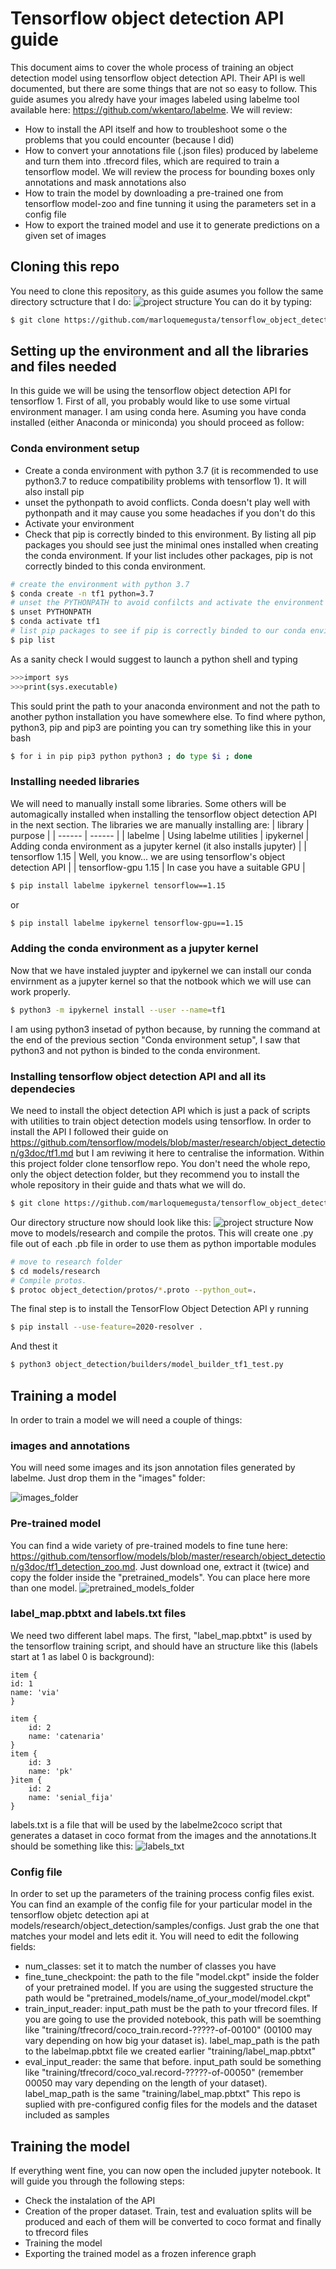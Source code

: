 # Tensorflow object detection API guide

This document aims to cover the whole process of training an object detection model using tensorflow object detection API. Their API is well documented, but there are some things that are not so easy to follow. This guide asumes you alredy have your images labeled using labelme tool available here: https://github.com/wkentaro/labelme.
We will review:
  - How to install the API itself and how to troubleshoot some o the problems that you could encounter (because I did)
  - How to convert your annotations file (.json files) produced by labeleme and turn them into .tfrecord files, which are required to train a tensorflow model. We will review the process for bounding boxes only annotations and mask annotations also
  - How to train the model by downloading a pre-trained one from tensorflow model-zoo and fine tunning it using the parameters set in a config file
  - How to export the trained model and use it to generate predictions on a given set of images
    

## Cloning this repo
You need to clone this repository, as this guide asumes you follow the same directory sctructure that I do:
![project structure](https://github.com/marloquemegusta/tensorflow_object_detection_guide/blob/master/project_structure.PNG?raw=true)
You can do it by typing:
```sh
$ git clone https://github.com/marloquemegusta/tensorflow_object_detection_guide.git
```

##  Setting up the environment and all the libraries and files needed
In this guide we will be using the tensorflow object detection API for tensorflow 1.
First of all, you probably would like to use some virtual environment manager. I am using conda here. Asuming you have conda installed (either Anaconda or miniconda) you should proceed as follow:
### Conda environment setup
- Create a conda environment with python 3.7 (it is recommended to use python3.7 to reduce compatibility problems with tensorflow 1). It will also install pip 
- unset the pythonpath to avoid conflicts. Conda doesn't play well with pythonpath and it may cause you some headaches if you don't do this
- Activate your environment
- Check that pip is correctly binded to this environment. By listing all pip packages you should see just the minimal ones installed when creating the conda environment. If your list includes other packages, pip is not correctly binded to this conda environment.
```sh
# create the environment with python 3.7
$ conda create -n tf1 python=3.7
# unset the PYTHONPATH to avoid confilcts and activate the environment
$ unset PYTHONPATH
$ conda activate tf1
# list pip packages to see if pip is correctly binded to our conda environment
$ pip list
```
As a sanity check I would suggest to launch a python shell and typing
```sh
>>>import sys
>>>print(sys.executable)
```
This sould print the path to your anaconda environment and not the path to another python installation you have somewhere else.
To find where python, python3, pip and pip3 are pointing you can try something like this in your bash
```sh
$ for i in pip pip3 python python3 ; do type $i ; done
```
### Installing needed libraries
We will need to manually install some libraries. Some others will be automagically installed when installing the tensorflow object detection API in the next section. The libraries we are manually installing are:
| library | purpose |
| ------ | ------ |
| labelme |  Using labelme utilities
| ipykernel | Adding conda environment as a jupyter kernel (it also installs jupyter) |
| tensorflow 1.15 | Well, you know... we are using tensorflow's object detection API |
| tensorflow-gpu 1.15 | In case you have a suitable GPU |

```sh
$ pip install labelme ipykernel tensorflow==1.15
```
or
```sh
$ pip install labelme ipykernel tensorflow-gpu==1.15
```


### Adding the conda environment as a jupyter kernel
Now that we have instaled juypter and ipykernel we can install our conda envirnment as a jupyter kernel so that the notbook which we will use can work properly.
```sh
$ python3 -m ipykernel install --user --name=tf1
```
I am using python3 insetad of python because, by running the command at the end of the previous section "Conda environment setup", I saw that python3 and not python is binded to the conda environment.

### Installing tensorflow object detection API and all its dependecies
We need to install the object detection API which is just a pack of scripts with utilities to train object detection models using tensorflow. In order to install the API I followed their guide on https://github.com/tensorflow/models/blob/master/research/object_detection/g3doc/tf1.md but I am reviwing it here to centralise the information.
Within this project folder clone tensorflow repo. You don't need the whole repo, only the object detection folder, but they recommend you to install the whole repository in their guide and thats what we will do.
```sh
$ git clone https://github.com/marloquemegusta/tensorflow_object_detection_guide.git
```
Our directory structure now should look like this:
![project structure](https://github.com/marloquemegusta/tensorflow_object_detection_guide/blob/master/project_structure_with_models_folder.PNG?raw=true)
Now move to models/research  and compile the protos. This will create one .py file out of each .pb file in order to use them as python importable modules
```sh
# move to research folder
$ cd models/research
# Compile protos.
$ protoc object_detection/protos/*.proto --python_out=.
```

The final step is to install the TensorFlow Object Detection API y running
```sh
$ pip install --use-feature=2020-resolver .
```
And thest it
```sh
$ python3 object_detection/builders/model_builder_tf1_test.py
```

## Training a model
In order to train a model we will need a couple of things:
### images and annotations
You will need some images and its json annotation files generated by labelme. Just drop them in the "images" folder:

![images_folder](https://github.com/marloquemegusta/tensorflow_object_detection_guide/blob/master/images_folder_beginning.PNG?raw=true)
### Pre-trained model
You can find a wide variety of pre-trained models to fine tune here: https://github.com/tensorflow/models/blob/master/research/object_detection/g3doc/tf1_detection_zoo.md.
Just download one, extract it (twice) and copy the folder inside the "pretrained_models". You can place here more than one model.
![pretrained_models_folder](https://github.com/marloquemegusta/tensorflow_object_detection_guide/blob/master/pretrained_models_folder.PNG?raw=true)
### label_map.pbtxt and labels.txt files
We need two different label maps. The first, "label_map.pbtxt" is used by the tensorflow training script, and should have an structure like this (labels start at 1 as label 0 is background):

    item {
    id: 1
    name: 'via'
    }
    
    item {
        id: 2
        name: 'catenaria'
    }
    item {
        id: 3
        name: 'pk'
    }item {
        id: 2
        name: 'senial_fija'
    }
    
labels.txt is a file that will be used by the labelme2coco script that generates a dataset in coco format from the images and the annotations.It should be something like this:
![labels_txt](https://github.com/marloquemegusta/tensorflow_object_detection_guide/blob/master/labels_txt.PNG?raw=true)
### Config file
In order to set up the parameters of the training process config files exist. You can find an example of the config file for your particular model in the tensorflow objetc detection api at models/research/object_detection/samples/configs. Just grab the one that matches your model and lets edit it.
You will need to edit the following fields:
- num_classes: set it to match the number of classes you have
- fine_tune_checkpoint: the path to the file "model.ckpt" inside the folder of your pretrained model. If you are using the suggested structure the path would be "pretrained_models/name_of_your_model/model.ckpt"
- train_input_reader: input_path must be the path to your tfrecord files. If you are going to use the provided notebook, this path will be soemthing like "training/tfrecord/coco_train.record-?????-of-00100" (00100 may vary depending on how big your dataset is). label_map_path is the path to the labelmap.pbtxt file we created earlier "training/label_map.pbtxt"
- eval_input_reader: the same that before. input_path sould be something like "training/tfrecord/coco_val.record-?????-of-00050" (remember 00050 may vary depending on the length of your dataset). label_map_path is the same "training/label_map.pbtxt"
This repo is suplied with pre-configured config files for the models and the dataset included as samples

## Training the model
If everything went fine, you can now open the included jupyter notebook. It will guide you through the following steps:
- Check the instalation of the API
- Creation of the proper dataset. Train, test and evaluation splits will be produced and each of them will be converted to coco format and finally to tfrecord files
- Training the model
- Exporting the trained model as a frozen inference graph
